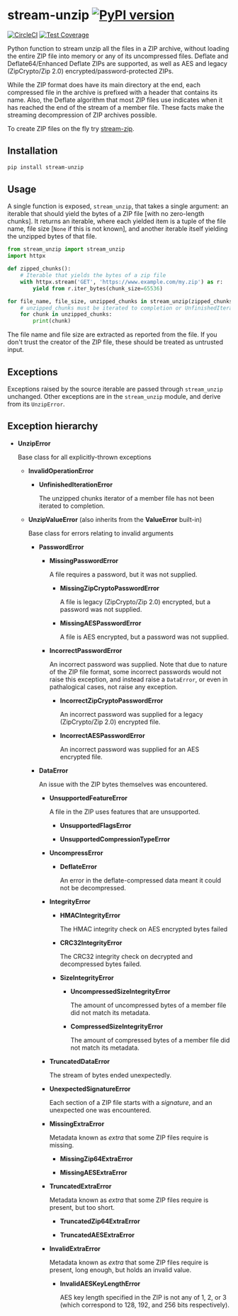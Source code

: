 # stream-unzip [![PyPI version](https://badge.fury.io/py/stream-unzip.svg)](https://pypi.org/project/stream-unzip/)
 [![CircleCI](https://circleci.com/gh/uktrade/stream-unzip.svg?style=shield)](https://circleci.com/gh/uktrade/stream-unzip) [![Test Coverage](https://api.codeclimate.com/v1/badges/02144f986cd3eecf4a0b/test_coverage)](https://codeclimate.com/github/uktrade/stream-unzip/test_coverage)

Python function to stream unzip all the files in a ZIP archive, without loading the entire ZIP file into memory or any of its uncompressed files. Deflate and Deflate64/Enhanced Deflate ZIPs are supported, as well as AES and legacy (ZipCrypto/Zip 2.0) encrypted/password-protected ZIPs.

While the ZIP format does have its main directory at the end, each compressed file in the archive is prefixed with a header that contains its name. Also, the Deflate algorithm that most ZIP files use indicates when it has reached the end of the stream of a member file. These facts make the streaming decompression of ZIP archives possible.

To create ZIP files on the fly try [stream-zip](https://github.com/uktrade/stream-zip).


## Installation

```bash
pip install stream-unzip
```


## Usage

A single function is exposed, `stream_unzip`, that takes a single argument: an iterable that should yield the bytes of a ZIP file [with no zero-length chunks]. It returns an iterable, where each yielded item is a tuple of the file name, file size [`None` if this is not known], and another iterable itself yielding the unzipped bytes of that file.

```python
from stream_unzip import stream_unzip
import httpx

def zipped_chunks():
    # Iterable that yields the bytes of a zip file
    with httpx.stream('GET', 'https://www.example.com/my.zip') as r:
        yield from r.iter_bytes(chunk_size=65536)

for file_name, file_size, unzipped_chunks in stream_unzip(zipped_chunks(), password=b'my-password'):
    # unzipped_chunks must be iterated to completion or UnfinishedIterationError will be raised
    for chunk in unzipped_chunks:
        print(chunk)
```

The file name and file size are extracted as reported from the file. If you don't trust the creator of the ZIP file, these should be treated as untrusted input.


## Exceptions

Exceptions raised by the source iterable are passed through `stream_unzip` unchanged. Other exceptions are in the `stream_unzip` module, and derive from its `UnzipError`.


## Exception hierarchy

  - **UnzipError**

    Base class for all explicitly-thrown exceptions

    - **InvalidOperationError**

      - **UnfinishedIterationError**

        The unzipped chunks iterator of a member file has not been iterated to completion.

    - **UnzipValueError** (also inherits from the **ValueError** built-in)

      Base class for errors relating to invalid arguments

      - **PasswordError**

        - **MissingPasswordError**

          A file requires a password, but it was not supplied.

          - **MissingZipCryptoPasswordError**

            A file is legacy (ZipCrypto/Zip 2.0) encrypted, but a password was not supplied.

          - **MissingAESPasswordError**

            A file is AES encrypted, but a password was not supplied.

        - **IncorrectPasswordError**

          An incorrect password was supplied. Note that due to nature of the ZIP file format, some incorrect passwords would not raise this exception, and instead raise a `DataError`, or even in pathalogical cases, not raise any exception.

          - **IncorrectZipCryptoPasswordError**

            An incorrect password was supplied for a legacy (ZipCrypto/Zip 2.0) encrypted file.

          - **IncorrectAESPasswordError**

            An incorrect password was supplied for an AES encrypted file.

      - **DataError**

        An issue with the ZIP bytes themselves was encountered.

        - **UnsupportedFeatureError**

          A file in the ZIP uses features that are unsupported.

          - **UnsupportedFlagsError**

          - **UnsupportedCompressionTypeError**

        - **UncompressError**

          - **DeflateError**

            An error in the deflate-compressed data meant it could not be decompressed.

        - **IntegrityError**

          - **HMACIntegrityError**

            The HMAC integrity check on AES encrypted bytes failed

          - **CRC32IntegrityError**

            The CRC32 integrity check on decrypted and decompressed bytes failed.

          - **SizeIntegrityError**

            - **UncompressedSizeIntegrityError**

              The amount of uncompressed bytes of a member file did not match its metadata.

            - **CompressedSizeIntegrityError**

              The amount of compressed bytes of a member file did not match its metadata.

        - **TruncatedDataError**

          The stream of bytes ended unexpectedly.

        - **UnexpectedSignatureError**

          Each section of a ZIP file starts with a _signature_, and an unexpected one was encountered.

        - **MissingExtraError**

          Metadata known as *extra* that some ZIP files require is missing.

          - **MissingZip64ExtraError**

          - **MissingAESExtraError**

        - **TruncatedExtraError**

          Metadata known as *extra* that some ZIP files require is present, but too short.

          - **TruncatedZip64ExtraError**

          - **TruncatedAESExtraError**

        - **InvalidExtraError**

          Metadata known as *extra* that some ZIP files require is present, long enough, but holds an invalid value.

          - **InvalidAESKeyLengthError**

            AES key length specified in the ZIP is not any of 1, 2, or 3 (which correspond to 128, 192, and 256 bits respectively).
